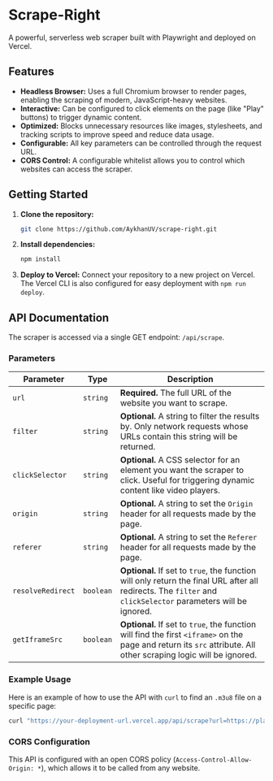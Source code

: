 # Scrape-Right

A powerful, serverless web scraper built with Playwright and deployed on Vercel.

## Features

- **Headless Browser:** Uses a full Chromium browser to render pages, enabling the scraping of modern, JavaScript-heavy websites.
- **Interactive:** Can be configured to click elements on the page (like "Play" buttons) to trigger dynamic content.
- **Optimized:** Blocks unnecessary resources like images, stylesheets, and tracking scripts to improve speed and reduce data usage.
- **Configurable:** All key parameters can be controlled through the request URL.
- **CORS Control:** A configurable whitelist allows you to control which websites can access the scraper.

## Getting Started

1.  **Clone the repository:**
    ```bash
    git clone https://github.com/AykhanUV/scrape-right.git
    ```
2.  **Install dependencies:**
    ```bash
    npm install
    ```
3.  **Deploy to Vercel:**
    Connect your repository to a new project on Vercel. The Vercel CLI is also configured for easy deployment with `npm run deploy`.

## API Documentation

The scraper is accessed via a single GET endpoint: `/api/scrape`.

### Parameters

| Parameter       | Type     | Description                                                                                                                                 |
| --------------- | -------- | ------------------------------------------------------------------------------------------------------------------------------------------- |
| `url`           | `string` | **Required.** The full URL of the website you want to scrape.                                                                                 |
| `filter`        | `string` | **Optional.** A string to filter the results by. Only network requests whose URLs contain this string will be returned.                       |
| `clickSelector` | `string` | **Optional.** A CSS selector for an element you want the scraper to click. Useful for triggering dynamic content like video players.         |
| `origin`        | `string` | **Optional.** A string to set the `Origin` header for all requests made by the page.                                                       |
| `referer`       | `string` | **Optional.** A string to set the `Referer` header for all requests made by the page.                                                       |
| `resolveRedirect` | `boolean` | **Optional.** If set to `true`, the function will only return the final URL after all redirects. The `filter` and `clickSelector` parameters will be ignored. |
| `getIframeSrc`    | `boolean` | **Optional.** If set to `true`, the function will find the first `<iframe>` on the page and return its `src` attribute. All other scraping logic will be ignored. |

### Example Usage

Here is an example of how to use the API with `curl` to find an `.m3u8` file on a specific page:

```bash
curl "https://your-deployment-url.vercel.app/api/scrape?url=https://player.videasy.net/movie/557&clickSelector=.play-icon-main&filter=.m3u8"
```

### CORS Configuration

This API is configured with an open CORS policy (`Access-Control-Allow-Origin: *`), which allows it to be called from any website.